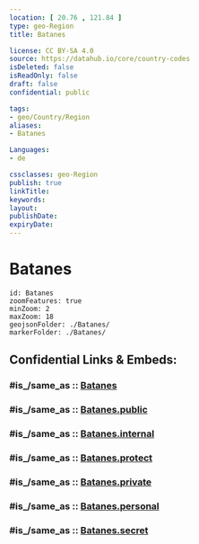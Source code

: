 ```yaml
---
location: [ 20.76 , 121.84 ] 
type: geo-Region
title: Batanes

license: CC BY-SA 4.0
source: https://datahub.io/core/country-codes
isDeleted: false
isReadOnly: false
draft: false
confidential: public

tags:
- geo/Country/Region
aliases:
- Batanes

Languages:
- de

cssclasses: geo-Region
publish: true
linkTitle: 
keywords: 
layout: 
publishDate: 
expiryDate: 
---
```


# Batanes

```leaflet
id: Batanes
zoomFeatures: true 
minZoom: 2 
maxZoom: 18
geojsonFolder: ./Batanes/
markerFolder: ./Batanes/
```


## Confidential Links & Embeds: 

### #is_/same_as :: [Batanes](/_Standards/Earth/Continent/Asia/Asia~South~East/Malay_Archipelago/Philippines/Regions~Philippines/Batanes.md) 

### #is_/same_as :: [Batanes.public](/_public/Earth/Continent/Asia/Asia~South~East/Malay_Archipelago/Philippines/Regions~Philippines/Batanes.public.md) 

### #is_/same_as :: [Batanes.internal](/_internal/Earth/Continent/Asia/Asia~South~East/Malay_Archipelago/Philippines/Regions~Philippines/Batanes.internal.md) 

### #is_/same_as :: [Batanes.protect](/_protect/Earth/Continent/Asia/Asia~South~East/Malay_Archipelago/Philippines/Regions~Philippines/Batanes.protect.md) 

### #is_/same_as :: [Batanes.private](/_private/Earth/Continent/Asia/Asia~South~East/Malay_Archipelago/Philippines/Regions~Philippines/Batanes.private.md) 

### #is_/same_as :: [Batanes.personal](/_personal/Earth/Continent/Asia/Asia~South~East/Malay_Archipelago/Philippines/Regions~Philippines/Batanes.personal.md) 

### #is_/same_as :: [Batanes.secret](/_secret/Earth/Continent/Asia/Asia~South~East/Malay_Archipelago/Philippines/Regions~Philippines/Batanes.secret.md)

